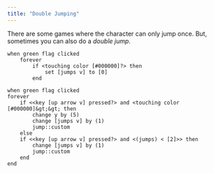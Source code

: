 ```yaml
---
title: "Double Jumping"
---
```


There are some games where the character can only jump once. But, sometimes you can also do a *double jump*.

````scratch
when green flag clicked
	forever
		if <touching color [#000000]?> then
			set [jumps v] to [0]
		end
````

````scratch
when green flag clicked
forever
	if <<key [up arrow v] pressed?> and <touching color [#000000]&gt;&gt; then
		change y by (5)
		change [jumps v] by (1)
		jump::custom
	else
	if <<key [up arrow v] pressed?> and <(jumps) < [2]>> then
		change [jumps v] by (1)
		jump::custom
	end
end
````
